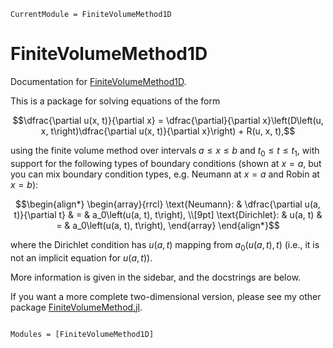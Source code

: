 ```@meta
CurrentModule = FiniteVolumeMethod1D
```

# FiniteVolumeMethod1D

Documentation for [FiniteVolumeMethod1D](https://github.com/DanielVandH/FiniteVolumeMethod1D.jl). 

This is a package for solving equations of the form

```math
\dfrac{\partial u(x, t)}{\partial x} = \dfrac{\partial}{\partial x}\left(D\left(u, x, t\right)\dfrac{\partial u(x, t)}{\partial x}\right) + R(u, x, t),
```

using the finite volume method over intervals $a \leq x \leq b$ and $t_0 \leq t \leq t_1$, with support for the following types of boundary conditions (shown at $x = a$, but you can mix boundary condition types, e.g. Neumann at $x=a$ and Robin at $x=b$):

```math
\begin{align*}
\begin{array}{rrcl}
\text{Neumann}: & \dfrac{\partial u(a, t)}{\partial t} & = & a_0\left(u(a, t), t\right), \\[9pt]
\text{Dirichlet}: & u(a, t) & = & a_0\left(u(a, t), t\right),
\end{array}
\end{align*}
```

where the Dirichlet condition has $u(a, t)$ mapping from $a_0(u(a, t), t)$ (i.e., it is not an implicit equation for $u(a, t)$).

More information is given in the sidebar, and the docstrings are below.

If you want a more complete two-dimensional version, please see my other package [FiniteVolumeMethod.jl](https://github.com/DanielVandH/FiniteVolumeMethod.jl).

```@index
```

```@autodocs
Modules = [FiniteVolumeMethod1D]
```
